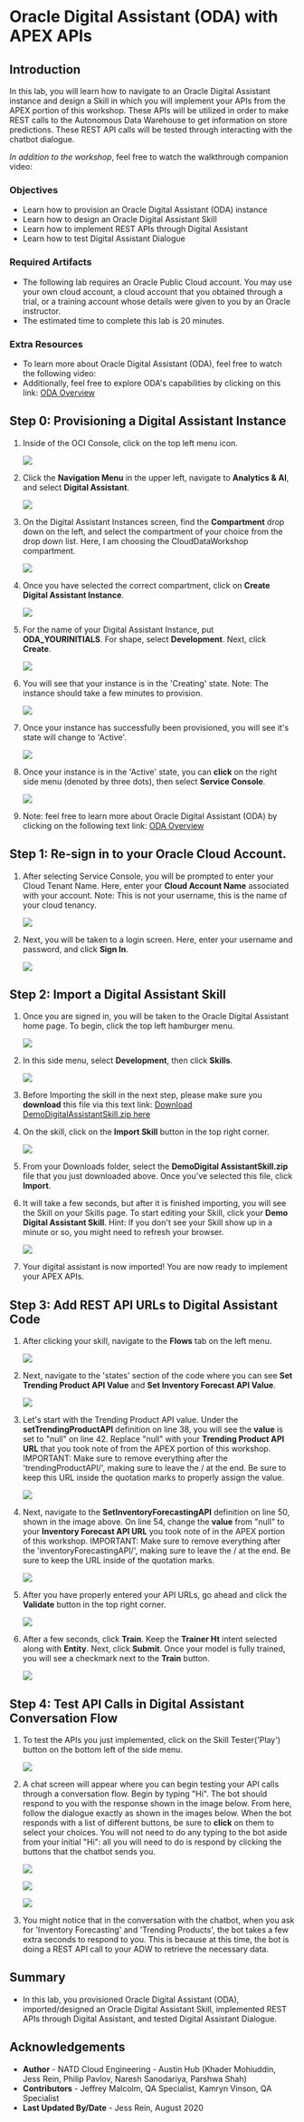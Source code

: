 # Oracle Digital Assistant (ODA) with APEX APIs

## Introduction

In this lab, you will learn how to navigate to an Oracle Digital Assistant instance and design a Skill in which you will implement your APIs from the APEX portion of this workshop.  These APIs will be utilized in order to make REST calls to the Autonomous Data Warehouse to get information on store predictions.  These REST API calls will be tested through interacting with the chatbot dialogue.


*In addition to the workshop*, feel free to watch the walkthrough companion video:
[](youtube:I5prg0Ucso4)


### Objectives

-   Learn how to provision an Oracle Digital Assistant (ODA) instance
-   Learn how to design an Oracle Digital Assistant Skill
-   Learn how to implement REST APIs through Digital Assistant
-   Learn how to test Digital Assistant Dialogue

### Required Artifacts

-   The following lab requires an Oracle Public Cloud account. You may use your own cloud account, a cloud account that you obtained through a trial, or a training account whose details were given to you by an Oracle instructor.
-   The estimated time to complete this lab is 20 minutes.

### Extra Resources
-   To learn more about Oracle Digital Assistant (ODA), feel free to watch the following video: [](youtube:byXa6tIgyKY)
-   Additionally, feel free to explore ODA's capabilities by clicking on this link: [ODA Overview](https://www.oracle.com/application-development/cloud-services/digital-assistant/)


## **Step 0:** Provisioning a Digital Assistant Instance

1. Inside of the OCI Console, click on the top left menu icon.

    ![](./images/1.png " ")

2. Click the **Navigation Menu** in the upper left, navigate to **Analytics & AI**, and select **Digital Assistant**. 
	
	![](https://raw.githubusercontent.com/oracle/learning-library/master/common/images/console/analytics-assist.png " ")

3. On the Digital Assistant Instances screen, find the **Compartment** drop down on the left, and select the compartment of your choice from the drop down list.  Here, I am choosing the CloudDataWorkshop compartment.

    ![](./images/600new0.png " ")

4. Once you have selected the correct compartment, click on **Create Digital Assistant Instance**.

    ![](./images/600n1.png " ")

5. For the name of your Digital Assistant Instance, put **ODA_YOURINITIALS**.  For shape, select **Development**.  Next, click **Create**.

    ![](./images/600n2.png " ")

6. You will see that your instance is in the 'Creating' state.  Note: The instance should take a few minutes to provision.

   ![](./images/600n3.png " ")

7. Once your instance has successfully been provisioned, you will see it's state will change to 'Active'.

    ![](./images/600n4.png " ")

8. Once your instance is in the 'Active' state, you can **click** on the right side menu (denoted by three dots), then select **Service Console**.

    ![](./images/600n5.png " ")

9. Note: feel free to learn more about Oracle Digital Assistant (ODA) by clicking on the following text link: [ODA Overview](https://www.oracle.com/application-development/cloud-services/digital-assistant/)


## **Step 1:** Re-sign in to your Oracle Cloud Account.

1. After selecting Service Console, you will be prompted to enter your Cloud Tenant Name.  Here, enter your **Cloud Account Name** associated with your account.  Note: This is not your username, this is the name of your cloud tenancy.

    ![](./images/7.png " ")

2. Next, you will be taken to a login screen.  Here, enter your username and password, and click **Sign In**.

    ![](./images/8.png " ")

## **Step 2:** Import a Digital Assistant Skill

1. Once you are signed in, you will be taken to the Oracle Digital Assistant home page.  To begin, click the top left hamburger menu.

    ![](./images/9.png " ")

2. In this side menu, select **Development**, then click **Skills**.

    ![](./images/10.png " ")

3. Before Importing the skill in the next step, please make sure you **download** this file via this text link: [Download DemoDigitalAssistantSkill.zip here](https://objectstorage.us-ashburn-1.oraclecloud.com/p/MYxOb3NlvZ7F0HQ3AsMrTuXRUoD954Fvq8eZBhPndzw/n/c4u03/b/solutions-library/o/DemoDigitalAssistantSkill.zip)

4. On the skill, click on the **Import Skill** button in the top right corner.

    ![](./images/600n6.png " ")

5. From your Downloads folder, select the **DemoDigital AssistantSkill.zip** file that you just downloaded above.  Once you've selected this file, click **Import**.

6. It will take a few seconds, but after it is finished importing, you will see the Skill on your Skills page.  To start editing your Skill, click your **Demo Digital Assistant Skill**.  Hint: If you don't see your Skill show up in a minute or so, you might need to refresh your browser.

    ![](./images/600n7.png " ")

7. Your digital assistant is now imported! You are now ready to implement your APEX APIs.

## **Step 3:** Add REST API URLs to Digital Assistant Code

1. After clicking your skill, navigate to the **Flows** tab on the left menu.

    ![](./images/13.png " ")

2. Next, navigate to the 'states' section of the code where you can see **Set Trending Product API Value** and **Set Inventory Forecast API Value**.

    ![](./images/16full.png " ")

3. Let's start with the Trending Product API value.  Under the **setTrendingProductAPI** definition on line 38, you will see the **value** is set to "null" on line 42.  Replace "null" with your **Trending Product API URL** that you took note of from the APEX portion of this workshop.  IMPORTANT: Make sure to remove everything after the 'trendingProductAPI/', making sure to leave the / at the end.  Be sure to keep this URL inside the quotation marks to properly assign the value.

    ![](./images/16first.png " ")

4. Next, navigate to the **SetInventoryForecastingAPI** definition on line 50, shown in the image above.  On line 54, change the **value** from "null" to your **Inventory Forecast API URL** you took note of in the APEX portion of this workshop.  IMPORTANT: Make sure to remove everything after the 'inventoryForecastingAPI/', making sure to leave the / at the end.  Be sure to keep the URL inside of the quotation marks.

    ![](./images/16second.png " ")

5. After you have properly entered your API URLs, go ahead and click the **Validate** button in the top right corner.  

    ![](./images/14.png " ")

6. After a few seconds, click **Train**.  Keep the **Trainer Ht** intent selected along with **Entity**.  Next, click **Submit**.  Once your model is fully trained, you will see a checkmark next to the **Train** button.

    ![](./images/15.png " ")

## **Step 4:** Test API Calls in Digital Assistant Conversation Flow

1. To test the APIs you just implemented, click on the Skill Tester('Play') button on the bottom left of the side menu.

    ![](./images/17.png " ")

2. A chat screen will appear where you can begin testing your API calls through a conversation flow. Begin by typing "Hi".  The bot should respond to you with the response shown in the image below.  From here, follow the dialogue exactly as shown in the images below. When the bot responds with a list of different buttons, be sure to **click** on them to select your choices.  You will not need to do any typing to the bot aside from your initial "Hi": all you will need to do is respond by clicking the buttons that the chatbot sends you.

    ![](./images/18new.png " ")

    ![](./images/19new.png " ")

    ![](./images/20new.png " ")

3. You might notice that in the conversation with the chatbot, when you ask for 'Inventory Forecasting' and 'Trending Products', the bot takes a few extra seconds to respond to you.  This is because at this time, the bot is doing a REST API call to your ADW to retrieve the necessary data.

## Summary

-   In this lab, you provisioned Oracle Digital Assistant (ODA), imported/designed an Oracle Digital Assistant Skill, implemented REST APIs through Digital Assistant, and tested Digital Assistant Dialogue.

## Acknowledgements

- **Author** - NATD Cloud Engineering - Austin Hub (Khader Mohiuddin, Jess Rein, Philip Pavlov, Naresh Sanodariya, Parshwa Shah)
- **Contributors** - Jeffrey Malcolm, QA Specialist, Kamryn Vinson, QA Specialist
- **Last Updated By/Date** - Jess Rein, August 2020


